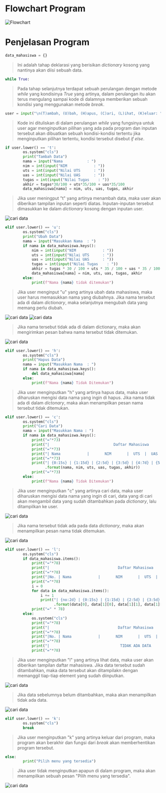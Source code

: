 # Flowchart Program
![Flowchart](/img/praktikum5v2.drawio.png)

# Penjelasan Program
```python
data_mahasiswa = {}
```
> Ini adalah tahap deklarasi yang berisikan _dictionary_ kosong yang nantinya akan diisi sebuah data.

```python
while True:
```
> Pada tahap selanjutnya terdapat sebuah perulangan dengan metode _while_ yang kondisinya _True_ yang artinya, dalam perulangan itu akan terus mengulang sampai kode di dalamnya memberikan sebuah kondisi yang menggunakan metode _break_.

```python
user = input("\n(T)ambah, (U)bah, (H)apus, (C)ari, (L)ihat, (K)eluar: ")
```
> Kode ini dituliskan di dalam perulangan _while_ yang fungsinya untuk user agar menginputkan pilihan yang ada pada program dan inputan tersebut akan dibuatkan sebuah kondisi-kondisi tertentu jika menginputkan pilihan tertentu, kondisi tersebut disebut _if else_.

```python
if user.lower() == 't':
        os.system("cls")
        print("Tambah Data")
        nama = input("Nama           : ")
        nim = int(input("NIM            : "))
        uts = int(input("Nilai UTS      : "))
        uas = int(input("Nilai UAS      : "))
        tugas = int(input("Nilai Tugas    : "))
        akhir = tugas*30/100 + uts*35/100 + uas*35/100
        data_mahasiswa[nama] = nim, uts, uas, tugas, akhir
```
> Jika user meningput "t" yang artinya menambah data, maka user akan diberikan tampilan inputan seperti diatas. Inputan-inputan tersebut dimasukkan ke dalam _dictionary_ kosong dengan inputan user.

![cari data](/img/10.png)

```python
elif user.lower() == 'u':
        os.system("cls")
        print("Ubah Data")
        nama = input("Masukkan Nama  : ")
        if nama in data_mahasiswa.keys():
            nim = int(input("NIM            : "))
            uts = int(input("Nilai UTS      : "))
            uas = int(input("Nilai UAS      : "))
            tugas = int(input("Nilai Tugas    : "))
            akhir = tugas * 30 / 100 + uts * 35 / 100 + uas * 35 / 100
            data_mahasiswa[nama] = nim, uts, uas, tugas, akhir
        else:
            print(f"Nama {nama} tidak ditemukan")
```
> Jika user menginput "u" yang artinya ubah data mahasiswa, maka user harus memasukkan nama yang diubahnya. Jika nama tersebut ada di dalam _dictionary_, maka selanjutnya mengubah data yang memang perlu diubah. 

![cari data](/img/12.png)
![cari data](/img/13.png)

> Jika nama tersebut tidak ada di dalam dictionary, maka akan mengirimkan pesan bahwa nama tersebut tidak ditemukan.

![cari data](/img/14.png)

```python
elif user.lower() == 'h':
        os.system("cls")
        print("Hapus Data")
        nama = input("Masukkan Nama  : ")
        if nama in data_mahasiswa.keys():
            del data_mahasiswa[nama]
        else:
            print(f"Nama {nama} Tidak Ditemukan")
```
> Jika user menginputkan "h" yang artinya hapus data, maka user diharuskan mengisi data nama yang ingin di hapus. Jika nama tidak ada di dalam _dictonary_, maka akan menampilkan pesan nama tersebut tidak ditemukan.

```python
elif user.lower() == 'c':
        os.system("cls")
        print("Cari Data")
        nama = input("Masukkan Nama : ")
        if nama in data_mahasiswa.keys():
            print("="*73)
            print("|                             Daftar Mahasiswa                          |")
            print("="*73)
            print("| Nama            |       NIM       |  UTS  |  UAS  |  Tugas  |  Akhir  |")
            print("="*73)
            print("| {0:15s} | {1:15d} | {2:5d} | {3:5d} | {4:7d} | {5:7.2f} |"
                  .format(nama, nim, uts, uas, tugas, akhir))
            print("="*73)
        else:
            print(f"Nama {nama} Tidak Ditemukan")
```
> Jika user menginputkan "c" yang artinya cari data, maka user diharuskan mengisi data nama yang ingin di cari, data yang di cari akan mengambil data yang sudah ditambahkan pada _dictionary_, lalu ditampilkan ke user. 

![cari data](/img/5.png)

> Jika nama tersebut tidak ada pada data _dictionary_, maka akan menampilkan pesan nama tidak ditemukan.

![cari data](/img/4.png)

```python
elif user.lower() == 'l':
        os.system("cls")
        if data_mahasiswa.items():
            print("="*78)
            print("|                               Daftar Mahasiswa                             |")
            print("="*78)
            print("|No. | Nama            |       NIM       |  UTS  |  UAS  |  Tugas  |  Akhir  |")
            print("="*78)
            i = 0
            for data in data_mahasiswa.items():
                i += 1
                print("| {no:2d} | {0:15s} | {1:15d} | {2:5d} | {3:5d} | {4:7d} | {5:7.2f} |"
                      .format(data[0], data[1][0], data[1][1], data[1][2], data[1][3], data[1][4], no=i))
            print("=" * 78)
        else:
            os.system("cls")
            print("="*78)
            print("|                               Daftar Mahasiswa                             |")
            print("="*78)
            print("|No. | Nama            |       NIM       |  UTS  |  UAS  |  Tugas  |  Akhir  |")
            print("="*78)
            print("|                                TIDAK ADA DATA                              |")
            print("="*78)
```
> Jika user menginputkan "l" yang artinya lihat data, maka user akan diberikan tampilan daftar mahasiswa. Jika data tersebut sudah ditambahkan, maka data tersebut akan ditampilakn dengan memanggil tiap-tiap element yang sudah diinputkan. 

![cari data](/img/2.png)

> Jika data sebelumnya belum ditambahkan, maka akan menampilkan tidak ada data.

![cari data](/img/6.png)

```python
elif user.lower() == 'k':
        os.system("cls")
        break
```
> Jika user menginputkan "k" yang artinya keluar dari program, maka program akan berakhir dan fungsi dari _break_ akan memberhentikan program tersebut.

```python
else:
        print("Pilih menu yang tersedia")
```
> Jika user tidak menginputkan apapun di dalam program, maka akan menampilkan sebuah pesan "Pilih menu yang tersedia".

![cari data](/img/7.png)
